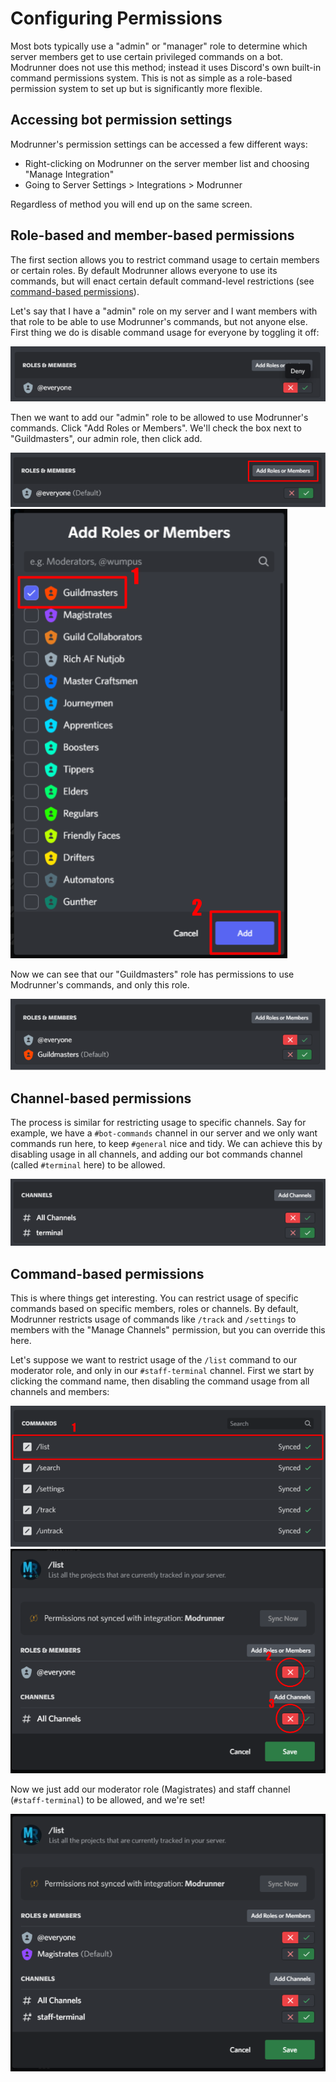 # Configuring Permissions

Most bots typically use a "admin" or "manager" role to determine which server members get to use certain privileged commands on a bot. Modrunner does not use this method; instead it uses Discord's own built-in command permissions system. This is not as simple as a role-based permission system to set up but is significantly more flexible.

## Accessing bot permission settings

Modrunner's permission settings can be accessed a few different ways:

- Right-clicking on Modrunner on the server member list and choosing "Manage Integration"
- Going to Server Settings > Integrations > Modrunner

Regardless of method you will end up on the same screen.

## Role-based and member-based permissions

The first section allows you to restrict command usage to certain members or certain roles. By default Modrunner allows everyone to use its commands, but will enact certain default command-level restrictions (see [command-based permissions](#command-based-permissions)).

Let's say that I have a "admin" role on my server and I want members with that role to be able to use Modrunner's commands, but not anyone else. First thing we do is disable command usage for everyone by toggling it off:

![Disable for Everyone](./disableforeveryone.png)

Then we want to add our "admin" role to be allowed to use Modrunner's commands. Click "Add Roles or Members". We'll check the box next to "Guildmasters", our admin role, then click add.

![Roles and Members Button](./rolesandmembers.png)
![Add Admin Role](./selectadminrole.png)

Now we can see that our "Guildmasters" role has permissions to use Modrunner's commands, and only this role.

![Role Addded Successfully](./rolesuccessfullyadded.png)

## Channel-based permissions

The process is similar for restricting usage to specific channels. Say for example, we have a `#bot-commands` channel in our server and we only want commands run here, to keep `#general` nice and tidy. We can achieve this by disabling usage in all channels, and adding our bot commands channel (called `#terminal` here) to be allowed.

![Channel Permissions](./channelpermissions.png)

## Command-based permissions

This is where things get interesting. You can restrict usage of specific commands based on specific members, roles or channels. By default, Modrunner restricts usage of commands like `/track` and `/settings` to members with the "Manage Channels" permission, but you can override this here.

Let's suppose we want to restrict usage of the `/list` command to our moderator role, and only in our `#staff-terminal` channel. First we start by clicking the command name, then disabling the command usage from all channels and members:

![Select Command](./selectcommand.png)
![Disable All Access](./disableallaccess.png)

Now we just add our moderator role (Magistrates) and staff channel (`#staff-terminal`) to be allowed, and we're set!

![Add Staff role and Channel](./addstaffroleandchannel.png)
